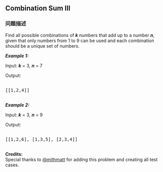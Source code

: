 ## Combination Sum III  
### 问题描述
Find all possible combinations of ***k*** numbers that add up to a number ***n***, given that only numbers from 1 to 9 can be used and each combination should be a unique set of numbers.

 ***Example 1:***

Input:  ***k*** = 3,  ***n*** = 7

Output: 

<pre>
[[1,2,4]]
</pre>

 ***Example 2:***

Input:  ***k*** = 3,  ***n*** = 9

Output: 

<pre>
[[1,2,6], [1,3,5], [2,3,4]]
</pre>

**Credits:**<br />Special thanks to [@mithmatt](https://leetcode.com/discuss/user/mithmatt) for adding this problem and creating all test cases.
